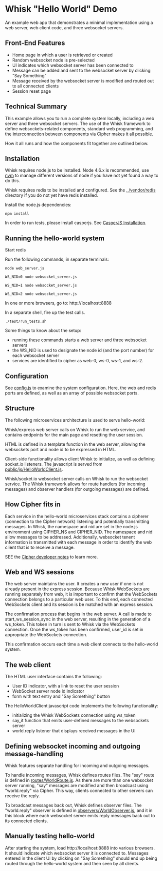 # Whisk "Hello World" Demo

An example web app that demonstrates a minimal implementation using a web server, web client code, and three websocket servers. 
## Front-End Features

* Home page in which a user is retrieved or created
* Random websocket node is pre-selected
* UI indicates which websocket server has been connected to
* Message can be added and sent to the websocket server by clicking "Say Something"
* Message received by the websocket server is modified and routed out to all connected clients
* Session reset page

## Technical Summary

This example allows you to run a complete system locally, including a web server and three websocket servers. The use of the Whisk framework to define websockets-related components, standard web programming, and the interconnection between components via Cipher makes it all possible.

How it all runs and how the components fit together are outlined below.

## Installation
    
Whisk requires node.js to be installed. Node 4.6.x is recommended, use [nvm](https://github.com/creationix/nvm) to manage different versions of node if you have not yet found a way to do this.
   
Whisk requires redis to be installed and configured. See the [../vendor/redis](../vendor/redis) directory if you do not yet have redis installed.

Install the node.js dependencies:
```
npm install
```

In order to run tests, please install casperjs. See [CasperJS Installation](http://docs.casperjs.org/en/latest/installation.html).

## Running the hello-world system

Start redis

Run the following commands, in separate terminals:

```
node web_server.js

WS_NID=0 node websocket_server.js

WS_NID=1 node websocket_server.js

WS_NID=2 node websocket_server.js
```
In one or more browsers, go to: http://localhost:8888

In a separate shell, fire up the test calls.
```
./test/run_tests.sh
```
Some things to know about the setup:
* running these commands starts a web server and three websocket servers
* the WS_NID is used to designate the node id (and the port number) for each websocket server
* services are idenfified to cipher as web-0, ws-0, ws-1, and ws-2.

## Configuration

See [config.js](config.js) to examine the system configuration. Here, the web and redis ports are defined, as well as an array of possible websocket ports.

## Structure

The following microservices architecture is used to serve hello-world:

Whisk/express web server calls on Whisk to run the web service, and contains endpoints for the main page and resetting the user session.

HTML is defined in a template function in the web server, allowing the websockets port and node id to be expressed in HTML. 

Client-side functionality allows client Whisk to initialize, as well as defining socket.io listeners. The javascript is served from [public/js/HelloWorldClient.js](public/HelloWorldClient.js).

Whisk/socket.io websocket server calls on Whisk to run the websocket service. The Whisk framework allows for route handlers (for incoming messages) and observer handlers (for outgoing messages) are defined.

## How Cipher fits in

Each service in the hello-world microservices stack contains a cipherer (connection to the Cipher network) listening and potentially transmitting messages. In Whisk, the namespace and nid are set in the node.js environment using CIPHER_NS and CIPHER_NID. The namespace and nid allow messages to be addressed. Additionally, websocket tenent information is transmitted with each message in order to identify the web client that is to receive a message.

SEE the [Cipher developer notes](https://github.com/jpitts/rapt-cipher/blob/master/docs/NOTES.md) to learn more.

## Web and WS sessions

The web server maintains the user. It creates a new user if one is not already present in the express session. Because Whisk WebSockets are running separately from web, it is important to confirm that the WebSockets connection belongs to a particular web user. To this end, each connected WebSockets client and its session is be matched with an express session. 

The confirmation process that begins in the web server. A call is made to start_ws_session_sync in the web server, resulting in the generation of a ws_token. This token in turn is sent to Whisk via the WebSockets connection. Once the ws_token has been confirmed, user_id is set in appropriate the WebSockets connection.

This confirmation occurs each time a web client connects to the hello-world system.

## The web client

The HTML user interface contains the following:
* User ID indicator, with a link to reset the user session
* WebSocket server node id indicator
* form with text entry and "Say Something" button

The HelloWorldClient javascript code implements the following functionality:
* initializing the Whisk WebSockets connection using ws_token
* say_it function that emits user-defined messages to the websockets server
* world.reply listener that displays received messages in the UI

## Defining websocket incoming and outgoing message-handling

Whisk features separate handling for incoming and outgoing messages.

To handle incoming messages, Whisk defines routes files. The "say" route is defined in [routes/WorldRoute.js](routes/WorldRoute.js). As there are more than one websocket server running, "say" messages are modified and then broadcast using "world.reply" via Cipher. This way, clients connected to other servers can receive the reply. 

To broadcast messages back out, Whisk defines observer files. The "world.reply" observer is defined in [observers/WorldObserver.js](observers/WorldObserver.js), and it in this block where each websocket server emits reply messages back out to its connected clients.

## Manually testing hello-world

After starting the system, load http://localhost:8888 into various browsers. It should indicate which websocket server it is connected to. Messages entered in the client UI by clicking on "Say Something" should end up being routed through the hello-world system and then seen by all clients.

